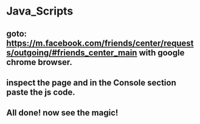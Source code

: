 # Java_Scripts
## goto: https://m.facebook.com/friends/center/requests/outgoing/#friends_center_main with google chrome browser.
## inspect the page and in the Console section paste the js code.
## All done! now see the magic!
